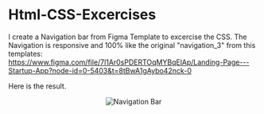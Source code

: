 # Html-CSS-Excercises
I create a Navigation bar from Figma Template to excercise the CSS. The Navigation is responsive and 100% like the original "navigation_3" from this templates: https://www.figma.com/file/7l1Ar0sPDERTOqMYBqElAp/Landing-Page---Startup-App?node-id=0-5403&t=8tBwA1gAybo42nck-0

Here is the result.

<center><img src="https://github.com/kadoubleU/Html-CSS-Excercises/blob/main/08.nav-bars/03.navBar-style03/result1.png" alt="Navigation Bar"></center>
